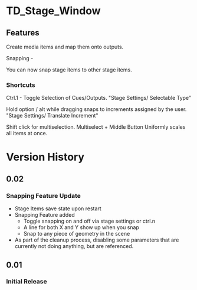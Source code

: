 # TD_Stage_Window

## Features

Create media items and map them onto outputs.

Snapping - 

You can now snap stage items to other stage items. 

### Shortcuts

Ctrl.1 - Toggle Selection of Cues/Outputs. "Stage Settings/ Selectable Type"

Hold option / alt while dragging snaps to increments assigned by the user. "Stage Settings/ Translate Increment"

Shift click for multiselection. Multiselect + Middle Button Uniformly scales all items at once.

# Version History

## 0.02
### Snapping Feature Update

- Stage Items save state upon restart
- Snapping Feature added
  - Toggle snapping on and off via stage settings or ctrl.n
  - A line for both X and Y show up when you snap
  - Snap to any piece of geometry in the scene
 - As part of the cleanup process, disabling some parameters that are currently not doing anything, but are referenced.

## 0.01
### Initial Release

